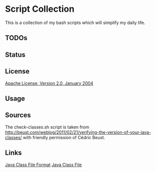 Script Collection
=================

This is a collection of my bash scripts which will simplify my daily life.

TODOs
-----

Status
------

License
-------
[Apache License, Version 2.0, January 2004](http://www.apache.org/licenses/)

Usage
-----

Sources
-------
The check-classes.sh script is taken from http://beust.com/weblog/2011/02/21/verifying-the-version-of-your-java-classes/
with friendly permission of Cédric Beust.


Links
-----
[Java Class File Format](http://www.murrayc.com/learning/java/java_classfileformat.shtml)
[Java Class File](http://en.wikipedia.org/wiki/Java_class_file)

